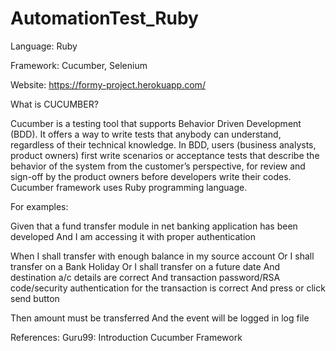 # AutomationTest_Ruby

Language: Ruby

Framework: Cucumber, Selenium

Website: https://formy-project.herokuapp.com/

What is CUCUMBER?

Cucumber is a testing tool that supports Behavior Driven Development (BDD). It offers a way to write tests that anybody can understand, regardless of their technical knowledge. In BDD, users (business analysts, product owners) first write scenarios or acceptance tests that describe the behavior of the system from the customer’s perspective, for review and sign-off by the product owners before developers write their codes. Cucumber framework uses Ruby programming language.

For examples:

Given that a fund transfer module in net banking application has been developed
And I am accessing it with proper authentication

When I shall transfer with enough balance in my source account
Or I shall transfer on a Bank Holiday
Or I shall transfer on a future date
And destination a/c details are correct
And transaction password/RSA code/security authentication for the transaction is correct
And press or click send button

Then amount must be transferred
And the event will be logged in log file

References:
Guru99: Introduction Cucumber Framework

